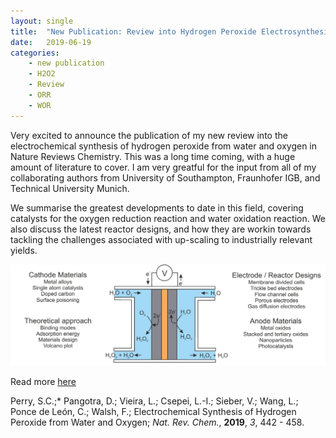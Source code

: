 ```yaml
---
layout: single
title:  "New Publication: Review into Hydrogen Peroxide Electrosynthesis"
date:   2019-06-19
categories: 
	- new publication
	- H2O2
	- Review
	- ORR
	- WOR
---
```


Very excited to announce the publication of my new review into the electrochemical synthesis of hydrogen peroxide from water and oxygen in Nature Reviews Chemistry. This was a long time coming, with a huge amount of literature to cover. I am very greatful for the input from all of my collaborating authors from University of Southampton, Fraunhofer IGB, and Technical University Munich.

We summarise the greatest developments to date in this field, covering catalysts for the oxygen reduction reaction and water oxidation reaction. We also discuss the latest reactor designs, and how they are workin towards tackling the challenges associated with up-scaling to industrially relevant yields.

![Perry et al. *Nat. Rev. Chem.*, **2019**, *3*, 442 - 458](/images_posts/2019-06-19/Graphical-Abstract.png)

Read more [here](https://doi.org/10.1038/s41570-019-0110-6)

Perry, S.C.;* Pangotra, D.; Vieira, L.; Csepei, L.-I.; Sieber, V.; Wang, L.; Ponce de León, C.; Walsh, F.; Electrochemical Synthesis of Hydrogen Peroxide from Water and Oxygen; *Nat. Rev. Chem.*, **2019**, *3*, 442 - 458.